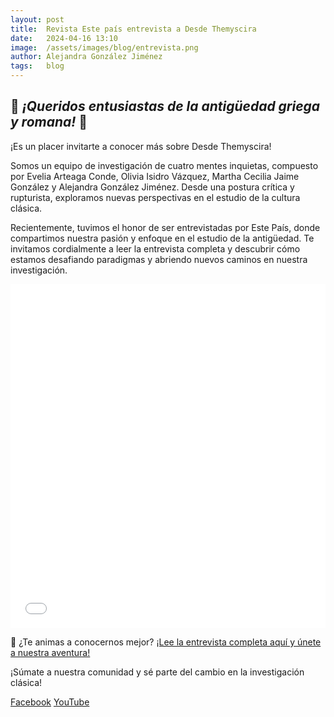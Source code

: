 ```yaml
---
layout: post
title:  Revista Este país entrevista a Desde Themyscira 
date:   2024-04-16 13:10
image:  /assets/images/blog/entrevista.png
author: Alejandra González Jiménez 
tags:   blog
---
```



## 🌟 *¡Queridos entusiastas de la antigüedad griega y romana!* 🌟

¡Es un placer invitarte a conocer más sobre Desde Themyscira! 

Somos un equipo de investigación de cuatro mentes inquietas, compuesto por Evelia Arteaga Conde, Olivia Isidro Vázquez, Martha Cecilia Jaime González y Alejandra González Jiménez. Desde una postura crítica y rupturista, exploramos nuevas perspectivas en el estudio de la cultura clásica.

Recientemente, tuvimos el honor de ser entrevistadas por Este País, donde compartimos nuestra pasión y enfoque en el estudio de la antigüedad. Te invitamos cordialmente a leer la entrevista completa y descubrir cómo estamos desafiando paradigmas y abriendo nuevos caminos en nuestra investigación.

<iframe width="100%" height="550"
    src="/assets/images/blog/ivform.png" frameborder="0" allowfullscreen="true">
</iframe>

📖 ¿Te animas a conocernos mejor? [¡Lee la entrevista completa aquí y únete a nuestra aventura!](https://estepais.com/cultura/mirada-renovada-grecia-roma-antiguas-entrevista-desde-themyscira/)


¡Súmate a nuestra comunidad y sé parte del cambio en la investigación clásica! 

 [Facebook](https://www.facebook.com/desdethemyscira) 
 [YouTube](https://www.youtube.com/@desdethemyscira) 